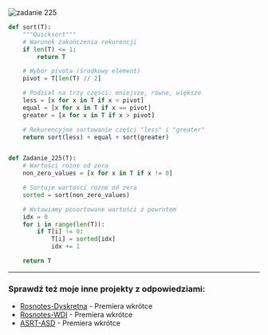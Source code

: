 <picture>
  <source srcset="../../srt/zbior_zadan/225.png" media="(prefers-color-scheme: light)">
  <source srcset="../../srt/zbior_zadan/black_225.png" media="(prefers-color-scheme: dark)">
  <img src="../../srt/zbior_zadan/black_225.png" alt="zadanie 225">
</picture>

```python
def sort(T):
    """Quicksort"""
    # Warunek zakończenia rekurencji
    if len(T) <= 1:
        return T

    # Wybór pivota (środkowy element)
    pivot = T[len(T) // 2]

    # Podział na trzy części: mniejsze, równe, większe
    less = [x for x in T if x < pivot]
    equal = [x for x in T if x == pivot]
    greater = [x for x in T if x > pivot]

    # Rekurencyjne sortowanie części "less" i "greater"
    return sort(less) + equal + sort(greater)


def Zadanie_225(T):
    # Wartości różne od zera
    non_zero_values = [x for x in T if x != 0]

    # Sortuje wartosci rozne od zera
    sorted = sort(non_zero_values)

    # Wstawiamy posortowane wartości z powrotem
    idx = 0
    for i in range(len(T)):
        if T[i] != 0:
            T[i] = sorted[idx]
            idx += 1

    return T
```

---
### Sprawdź też moje inne projekty z odpowiedziami:
- [Rosnotes-Dyskretna](https://github.com/kamilGie/Rosnotes-Dyskretna) - Premiera wkrótce
- [Rosnotes-WDI](https://github.com/kamilGie/Rosnotes-WDI) - Premiera wkrótce
- [ASRT-ASD](https://github.com/kamilGie/Rosnotes-Dyskretna) - Premiera wkrótce

